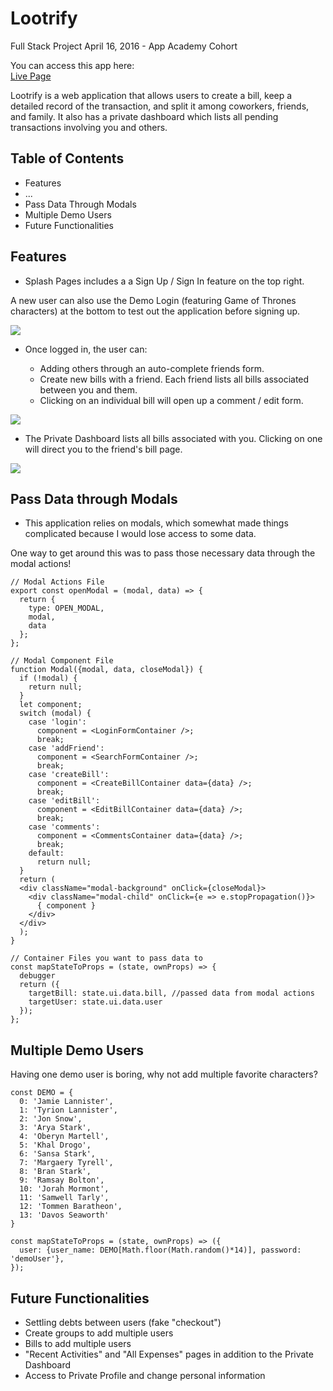 # Lootrify
Full Stack Project
April 16, 2016 - App Academy Cohort

You can access this app here: <br>
[Live Page](https://lootrify.herokuapp.com/)

  Lootrify is a web application that allows users to create a bill, keep a detailed record of the transaction, and split it among coworkers, friends, and family. It also has a private dashboard which lists all pending transactions involving you and others.

## Table of Contents
  * Features
  * ...
  * Pass Data Through Modals
  * Multiple Demo Users
  * Future Functionalities


## Features
  * Splash Pages includes a a Sign Up / Sign In feature on the top right.

  A new user can also use the Demo Login (featuring Game of Thrones characters) at the bottom to test out the application before signing up.

  ![](https://s6.postimg.cc/eip7y502p/Splash.png)

  * Once logged in, the user can:

    * Adding others through an auto-complete friends form.
    * Create new bills with a friend. Each friend lists all bills associated between you and them.
    * Clicking on an individual bill will open up a comment / edit form.

  ![](https://s6.postimg.cc/pwgcmo7kh/friend_show.png)

  * The Private Dashboard lists all bills associated with you. Clicking on one will direct you to the friend's bill page.

  ![](https://s6.postimg.cc/4msqc11m9/dashboard.png)


## Pass Data through Modals
  * This application relies on modals, which somewhat made things complicated because I would lose access to some data.

  One way to get around this was to pass those necessary data through the modal actions!

```JS
// Modal Actions File
export const openModal = (modal, data) => {
  return {
    type: OPEN_MODAL,
    modal,
    data
  };
};

// Modal Component File
function Modal({modal, data, closeModal}) {
  if (!modal) {
    return null;
  }
  let component;
  switch (modal) {
    case 'login':
      component = <LoginFormContainer />;
      break;
    case 'addFriend':
      component = <SearchFormContainer />;
      break;
    case 'createBill':
      component = <CreateBillContainer data={data} />;
      break;
    case 'editBill':
      component = <EditBillContainer data={data} />;
      break;
    case 'comments':
      component = <CommentsContainer data={data} />;
      break;
    default:
      return null;
  }
  return (
  <div className="modal-background" onClick={closeModal}>
    <div className="modal-child" onClick={e => e.stopPropagation()}>
      { component }
    </div>
  </div>
  );
}

// Container Files you want to pass data to
const mapStateToProps = (state, ownProps) => {
  debugger
  return ({
    targetBill: state.ui.data.bill, //passed data from modal actions
    targetUser: state.ui.data.user
  });
};

```

## Multiple Demo Users

Having one demo user is boring, why not add multiple favorite characters?

```JS
const DEMO = {
  0: 'Jamie Lannister',
  1: 'Tyrion Lannister',
  2: 'Jon Snow',
  3: 'Arya Stark',
  4: 'Oberyn Martell',
  5: 'Khal Drogo',
  6: 'Sansa Stark',
  7: 'Margaery Tyrell',
  8: 'Bran Stark',
  9: 'Ramsay Bolton',
  10: 'Jorah Mormont',
  11: 'Samwell Tarly',
  12: 'Tommen Baratheon',
  13: 'Davos Seaworth'
}

const mapStateToProps = (state, ownProps) => ({
  user: {user_name: DEMO[Math.floor(Math.random()*14)], password: 'demoUser'},
});
```

## Future Functionalities
  * Settling debts between users (fake "checkout")
  * Create groups to add multiple users
  * Bills to add multiple users
  * "Recent Activities" and "All Expenses" pages in addition to the Private Dashboard
  * Access to Private Profile and change personal information
